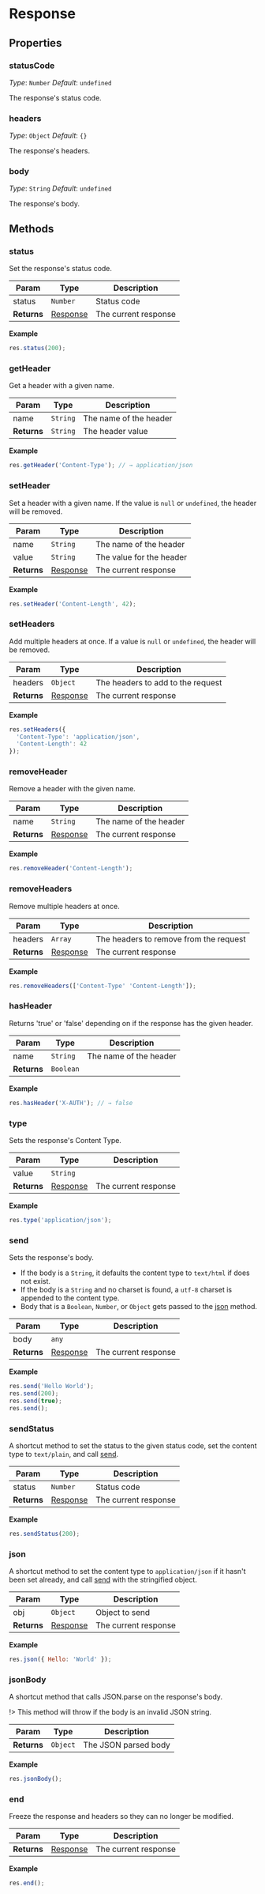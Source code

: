 # Response

## Properties

### statusCode

_Type_: `Number`
_Default_: `undefined`

The response's status code.

### headers

_Type_: `Object`
_Default_: `{}`

The response's headers.

### body

_Type_: `String`
_Default_: `undefined`

The response's body.

## Methods

### status

Set the response's status code.

| Param       | Type                        | Description          |
| ----------- | --------------------------- | -------------------- |
| status      | `Number`                    | Status code          |
| **Returns** | [Response](server/response) | The current response |

**Example**

```js
res.status(200);
```

### getHeader

Get a header with a given name.

| Param       | Type     | Description            |
| ----------- | -------- | ---------------------- |
| name        | `String` | The name of the header |
| **Returns** | `String` | The header value       |

**Example**

```js
res.getHeader('Content-Type'); // → application/json
```

### setHeader

Set a header with a given name. If the value is `null` or `undefined`, the header will be
removed.

| Param       | Type                        | Description              |
| ----------- | --------------------------- | ------------------------ |
| name        | `String`                    | The name of the header   |
| value       | `String`                    | The value for the header |
| **Returns** | [Response](server/response) | The current response     |

**Example**

```js
res.setHeader('Content-Length', 42);
```

### setHeaders

Add multiple headers at once. If a value is `null` or `undefined`, the header will be
removed.

| Param       | Type                        | Description                       |
| ----------- | --------------------------- | --------------------------------- |
| headers     | `Object`                    | The headers to add to the request |
| **Returns** | [Response](server/response) | The current response              |

**Example**

```js
res.setHeaders({
  'Content-Type': 'application/json',
  'Content-Length': 42
});
```

### removeHeader

Remove a header with the given name.

| Param       | Type                        | Description            |
| ----------- | --------------------------- | ---------------------- |
| name        | `String`                    | The name of the header |
| **Returns** | [Response](server/response) | The current response   |

**Example**

```js
res.removeHeader('Content-Length');
```

### removeHeaders

Remove multiple headers at once.

| Param       | Type                        | Description                            |
| ----------- | --------------------------- | -------------------------------------- |
| headers     | `Array`                     | The headers to remove from the request |
| **Returns** | [Response](server/response) | The current response                   |

**Example**

```js
res.removeHeaders(['Content-Type' 'Content-Length']);
```

### hasHeader

Returns 'true' or 'false' depending on if the response has the given header.

| Param       | Type      | Description            |
| ----------- | --------- | ---------------------- |
| name        | `String`  | The name of the header |
| **Returns** | `Boolean` | &nbsp;                 |

**Example**

```js
res.hasHeader('X-AUTH'); // → false
```

### type

Sets the response's Content Type.

| Param       | Type                        | Description          |
| ----------- | --------------------------- | -------------------- |
| value       | `String`                    | &nbsp;               |
| **Returns** | [Response](server/response) | The current response |

**Example**

```js
res.type('application/json');
```

### send

Sets the response's body.

- If the body is a `String`, it defaults the content type to `text/html` if does not exist.
- If the body is a `String` and no charset is found, a `utf-8` charset is appended to the content type.
- Body that is a `Boolean`, `Number`, or `Object` gets passed to the [json](#json) method.

| Param       | Type                        | Description          |
| ----------- | --------------------------- | -------------------- |
| body        | `any`                       | &nbsp;               |
| **Returns** | [Response](server/response) | The current response |

**Example**

```js
res.send('Hello World');
res.send(200);
res.send(true);
res.send();
```

### sendStatus

A shortcut method to set the status to the given status code, set the content
type to `text/plain`, and call [send](#send).

| Param       | Type                        | Description          |
| ----------- | --------------------------- | -------------------- |
| status      | `Number`                    | Status code          |
| **Returns** | [Response](server/response) | The current response |

**Example**

```js
res.sendStatus(200);
```

### json

A shortcut method to set the content type to `application/json` if it hasn't
been set already, and call [send](#send) with the stringified object.

| Param       | Type                        | Description          |
| ----------- | --------------------------- | -------------------- |
| obj         | `Object`                    | Object to send       |
| **Returns** | [Response](server/response) | The current response |

**Example**

```js
res.json({ Hello: 'World' });
```

### jsonBody

A shortcut method that calls JSON.parse on the response's body.

!> This method will throw if the body is an invalid JSON string.

| Param       | Type     | Description          |
| ----------- | -------- | -------------------- |
| **Returns** | `Object` | The JSON parsed body |

**Example**

```js
res.jsonBody();
```

### end

Freeze the response and headers so they can no longer be modified.

| Param       | Type                        | Description          |
| ----------- | --------------------------- | -------------------- |
| **Returns** | [Response](server/response) | The current response |

**Example**

```js
res.end();
```
